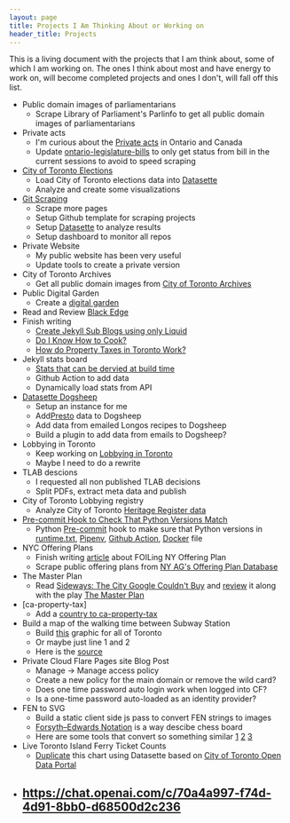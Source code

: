 ```yaml
---
layout: page
title: Projects I Am Thinking About or Working on
header_title: Projects 
---
```


This is a living document with the projects that I am think about, some of which I am working on. The ones I think about most and have energy to work on, will become completed projects and ones I don't, will fall off this list.

- Public domain images of parliamentarians
    - Scrape Library of Parliament's Parlinfo to get all public domain images of parliamentarians
- Private acts
    - I'm curious about the [Private acts](https://www.ola.org/en/legislative-business/bills/private-bills-procedures#:~:text=They%20are%20sometimes%20called%20private,be%20obtained%20under%20general%20law.) in Ontario and Canada
    - Update [ontario-legislature-bills](https://github.com/RamVasuthevan/ontario-legislature-bills) to only get status from bill in the current sessions to avoid to speed scraping  
- [City of Toronto Elections](https://github.com/RamVasuthevan/city-of-toronto-elections)
    - Load City of Toronto elections data into [Datasette](https://datasette.io/)
    - Analyze and create some visualizations 
- [Git Scraping](/git-scraping)
    - Scrape more pages
    - Setup Github template for scraping projects
    - Setup [Datasette](https://datasette.io/) to analyze results
    - Setup dashboard to monitor all repos
- Private Website
    - My public website has been very useful
    - Update tools to create a private version
- City of Toronto Archives
    - Get all public domain images from [City of Toronto Archives](https://gencat4.eloquent-systems.com/webcat/request/DoMenuRequest?SystemName=City+of+Toronto+Archives&UserName=wa+public&Password=&TemplateProcessID=6000_3355&bCachable=1&MenuName=City+of+Toronto+Archives)
- Public Digital Garden
    - Create a [digital garden](https://github.com/RamVasuthevan/Real-Estate/issues/79)
- Read and Review [Black Edge](https://www.amazon.ca/Black-Edge-Inside-Information-Wanted/dp/0812995805)
- Finish writing
    - [Create Jekyll Sub Blogs using only Liquid](https://github.com/RamVasuthevan/Personal-Website/pull/308/)
    - [Do I Know How to Cook?](https://github.com/RamVasuthevan/Personal-Website/pull/310)
    - [How do Property Taxes in Toronto Work?](https://github.com/RamVasuthevan/Personal-Website/pull/291)
-  Jekyll stats board
    - [Stats that can be dervied at build time](https://shellsharks.com/dynamize-jekyll)
    - Github Action to add data
    - Dynamically load stats from API
- [Datasette Dogsheep](https://dogsheep.github.io/)
    - Setup an instance for me
    - Add[Presto](https://www.prestocard.ca/en/) data to Dogsheep
    - Add data from emailed Longos recipes to Dogsheep
    - Build a plugin to add data from emails to Dogsheep?
- Lobbying in Toronto
    - Keep working on [Lobbying in Toronto](https://github.com/RamVasuthevan/TorontoLobbyistRegistry)
    - Maybe I need to do a rewrite
- TLAB descions
    - I requested all non published TLAB decisions
    - Split PDFs, extract meta data and publish
- City of Toronto Lobbying registry
    - Analyze City of Toronto [Heritage Register data](https://open.toronto.ca/dataset/heritage-register/)
- [Pre-commit Hook to Check That Python Versions Match](https://github.com/RamVasuthevan/version-check-pre-commit-hooks)
    - Python [Pre-commit](https://pre-commit.com/) hook to make sure that Python versions in [runtime.txt](https://devcenter.heroku.com/articles/python-runtimes), [Pipenv](https://pipenv.pypa.io/zh-cn/stable/basics.html#specifying-versions-of-python), [Github Action](https://github.com/actions/setup-python?tab=readme-ov-file#supported-version-syntax), [Docker](https://hub.docker.com/_/python) file
- NYC Offering Plans
    - Finish writing [article](https://github.com/RamVasuthevan/Personal-Website/pull/255) about FOILing NY Offering Plan
    - Scrape public offering plans from [NY AG's Offering Plan Database](https://offeringplandatasearch.ag.ny.gov/REF/welcome.jsp)
- The Master Plan
    - Read [Sideways: The City Google Couldn't Buy](https://www.amazon.ca/Sideways-City-Google-Couldnt-Buy/dp/1039000789) and [review](https://github.com/RamVasuthevan/Personal-Website/pull/235) it along with the play [The Master Plan](https://www.crowstheatre.com/whats-on/view-all/themasterplan)
- [ca-property-tax]
    - Add a [country to ca-property-tax](https://github.com/typpo/ca-property-tax/issues/1)
- Build a map of the walking time between Subway Station
    - Build [this](https://twitter.com/_ChanFace/status/1774555217977016705?t=DBrpmo2ST0UNNnpQaIMFCQ&s=19) graphic for all of Toronto
    - Or maybe just line 1 and 2
    - Here is the [source](https://downtownyonge.com/getting-here/#:~:text=enjoy%20the%20moment,areas%20in%20Toronto.) 
- Private Cloud Flare Pages site Blog Post
    - Manage -> Manage access policy
    - Create a new policy for the main domain or remove the wild card?
    - Does one time password auto login work when logged into CF?
    - Is a one-time password auto-loaded as an identity provider?
- FEN to SVG
    - Build a static client side js pass to convert FEN strings to images
    -  [Forsyth–Edwards Notation](https://en.wikipedia.org/wiki/Forsyth%E2%80%93Edwards_Notation) is a way descibe chess board
    - Here are some tools that convert so something similar [1](https://www.apronus.com/chess/pgnviewer/) [2](https://www.dailychess.com/chess/chess-fen-viewer.php) [3](http://www.netreal.de/Forsyth-Edwards-Notation/index.php)
    <!--https://chat.openai.com/c/dcd07c52-15eb-450d-a480-991fc3f1cbb4-->
- Live Toronto Island Ferry Ticket Counts 
    - [Duplicate](https://toronto.cityhallwatcher.com/p/city-halls-not-so-wild-spring-break#:~:text=open%20data%20alert!%20the%20open%20data%20portal%20has%20posted%20a%20real%20treasure%20trove%20of%20a%20dataset%20with%20up-to-date%20toronto%20island%20ticket%20sales%20and%20redemptions%20since%20the%20spring%20of%202015.) this chart using Datasette based on [City of Toronto Open Data Portal](https://open.toronto.ca/dataset/toronto-island-ferry-ticket-counts/)
 - https://chat.openai.com/c/70a4a997-f74d-4d91-8bb0-d68500d2c236
    - 
